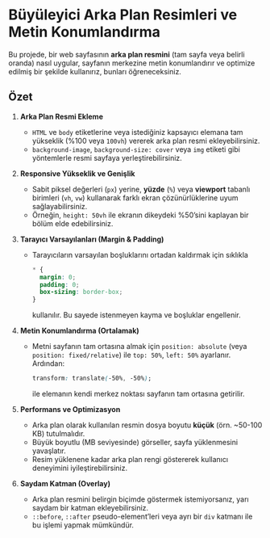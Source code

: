 # Büyüleyici Arka Plan Resimleri ve Metin Konumlandırma

Bu projede, bir web sayfasının **arka plan resmini** (tam sayfa veya belirli oranda) nasıl uygular, sayfanın merkezine metin konumlandırır ve optimize edilmiş bir şekilde kullanırız, bunları öğreneceksiniz.

## Özet

1. **Arka Plan Resmi Ekleme**
    - `HTML` ve `body` etiketlerine veya istediğiniz kapsayıcı elemana tam yükseklik (%100 veya `100vh`) vererek arka plan resmi ekleyebilirsiniz.
    - `background-image`, `background-size: cover` veya `img` etiketi gibi yöntemlerle resmi sayfaya yerleştirebilirsiniz.

2. **Responsive Yükseklik ve Genişlik**
    - Sabit piksel değerleri (`px`) yerine, **yüzde** (`%`) veya **viewport** tabanlı birimleri (`vh`, `vw`) kullanarak farklı ekran çözünürlüklerine uyum sağlayabilirsiniz.
    - Örneğin, `height: 50vh` ile ekranın dikeydeki %50’sini kaplayan bir bölüm elde edebilirsiniz.

3. **Tarayıcı Varsayılanları (Margin & Padding)**
    - Tarayıcıların varsayılan boşluklarını ortadan kaldırmak için sıklıkla
      ```css
      * {
        margin: 0;
        padding: 0;
        box-sizing: border-box;
      }
      ```
      kullanılır. Bu sayede istenmeyen kayma ve boşluklar engellenir.

4. **Metin Konumlandırma (Ortalamak)**
    - Metni sayfanın tam ortasına almak için `position: absolute` (veya `position: fixed/relative`) ile `top: 50%`, `left: 50%` ayarlanır. Ardından:
      ```css
      transform: translate(-50%, -50%);
      ```
      ile elemanın kendi merkez noktası sayfanın tam ortasına getirilir.

5. **Performans ve Optimizasyon**
    - Arka plan olarak kullanılan resmin dosya boyutu **küçük** (örn. ~50-100 KB) tutulmalıdır.
    - Büyük boyutlu (MB seviyesinde) görseller, sayfa yüklenmesini yavaşlatır.
    - Resim yüklenene kadar arka plan rengi göstererek kullanıcı deneyimini iyileştirebilirsiniz.

6. **Saydam Katman (Overlay)**
    - Arka plan resmini belirgin biçimde göstermek istemiyorsanız, yarı saydam bir katman ekleyebilirsiniz.
    - `::before`, `::after` pseudo-element’leri veya ayrı bir `div` katmanı ile bu işlemi yapmak mümkündür.
